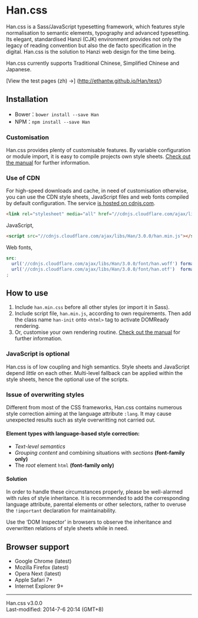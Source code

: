 Han.css
=======

Han.css is a Sass/JavaScript typesetting framework, which features style normalisation to semantic elements, typography and advanced typesetting. Its elegant, standardised Hanzi (CJK) environment provides not only the legacy of reading convention but also the de facto specification in the digital. Han.css is the solution to Hanzi web design for the time being.

Han.css currently supports Traditional Chinese, Simplified Chinese and Japanese.

[View the test pages (zh) →]
(http://ethantw.github.io/Han/test/)

## Installation
- Bower：`bower install --save Han`
- NPM：`npm install --save Han`

### Customisation
Han.css provides plenty of customisable features. By variable configuration or module import, it is easy to compile projects own style sheets. [Check out the manual][manual] for further information.

[manual]: http://css.hanzi.co/manual/:en

### Use of CDN
For high-speed downloads and cache, in need of customisation otherwise, you can use the CDN style sheets, JavaScript files and web fonts compiled by default configuration. The service [is hosted on cdnjs.com][cdnjs].

[cdnjs]: http://cdnjs.com/libraries/han

````html
<link rel="stylesheet" media="all" href="//cdnjs.cloudflare.com/ajax/libs/Han/3.0.0/han.min.css">
````

JavaScript,

````html
<script src="//cdnjs.cloudflare.com/ajax/libs/Han/3.0.0/han.min.js"></script>
````

Web fonts,

````scss
src:
  url('//cdnjs.cloudflare.com/ajax/libs/Han/3.0.0/font/han.woff') format("woff"),
  url('//cdnjs.cloudflare.com/ajax/libs/Han/3.0.0/font/han.otf')  format("opentype")
;
````

## How to use

1. Include `han.min.css` before all other styles (or import it in Sass).
2. Include script file, `han.min.js`, according to own requirements. Then add the class name `han-init` onto `<html>` tag to activate DOMReady rendering.
3. Or, customise your own rendering routine. [Check out the manual][manual] for further information.

### JavaScript is optional
Han.css is of low coupling and high semantics. Style sheets and JavaScript depend *little* on each other. Multi-level fallback can be applied within the style sheets, hence the optional use of the scripts.

### Issue of overwriting styles
Different from most of the CSS frameworks, Han.css contains numerous style correction aiming at the language attribute `:lang`. It may cause unexpected results such as style overwritting not carried out.

#### Element types with language-based style correction:
- <i>Text-level semantics</i>
- <i>Grouping content</i> and combining situations with <i>sections</i> **(font-family only)**
- The <i>root</i> element `html` **(font-family only)**

#### Solution
In order to handle these circumstances properly, please be well-alarmed with rules of style inheritance. It is recommended to add the corresponding language attribute, parental elements or other selectors, rather to overuse the `!important` declaration for maintainability.

Use the ‘DOM Inspector’ in browsers to observe the inheritance and overwritten relations of style sheets while in need.

## Browser support

- Google Chrome (latest)
- Mozilla Firefox (latest)
- Opera Next (latest)
- Apple Safari 7+
- Internet Explorer 9+

* * *
Han.css v3.0.0  
Last-modified: 2014-7-6 20:14 (GMT+8)
